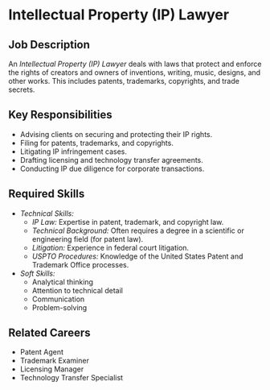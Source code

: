 # Intellectual Property (IP) Lawyer

## Job Description
An *Intellectual Property (IP) Lawyer* deals with laws that protect and enforce the rights of creators and owners of inventions, writing, music, designs, and other works. This includes patents, trademarks, copyrights, and trade secrets.

## Key Responsibilities
- Advising clients on securing and protecting their IP rights.
- Filing for patents, trademarks, and copyrights.
- Litigating IP infringement cases.
- Drafting licensing and technology transfer agreements.
- Conducting IP due diligence for corporate transactions.

## Required Skills
- *Technical Skills:*
    - *IP Law:* Expertise in patent, trademark, and copyright law.
    - *Technical Background:* Often requires a degree in a scientific or engineering field (for patent law).
    - *Litigation:* Experience in federal court litigation.
    - *USPTO Procedures:* Knowledge of the United States Patent and Trademark Office processes.
- *Soft Skills:*
    - Analytical thinking
    - Attention to technical detail
    - Communication
    - Problem-solving

## Related Careers
- Patent Agent
- Trademark Examiner
- Licensing Manager
- Technology Transfer Specialist